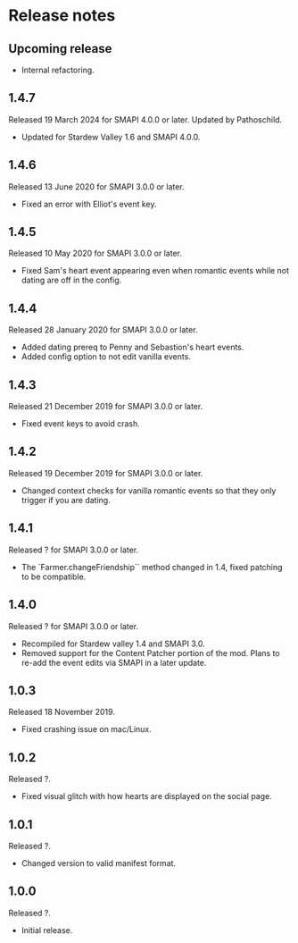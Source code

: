 ﻿# Release notes
## Upcoming release
- Internal refactoring.

## 1.4.7
Released 19 March 2024 for SMAPI 4.0.0 or later. Updated by Pathoschild.

- Updated for Stardew Valley 1.6 and SMAPI 4.0.0.

## 1.4.6
Released 13 June 2020 for SMAPI 3.0.0 or later.

- Fixed an error with Elliot's event key.

## 1.4.5
Released 10 May 2020 for SMAPI 3.0.0 or later.

- Fixed Sam's heart event appearing even when romantic events while not dating are off in the config.

## 1.4.4
Released 28 January 2020 for SMAPI 3.0.0 or later.

- Added dating prereq to Penny and Sebastion's heart events.
- Added config option to not edit vanilla events.

## 1.4.3
Released 21 December 2019 for SMAPI 3.0.0 or later.

- Fixed event keys to avoid crash.

## 1.4.2
Released 19 December 2019 for SMAPI 3.0.0 or later.

- Changed context checks for vanilla romantic events so that they only trigger if you are dating.

## 1.4.1
Released ? for SMAPI 3.0.0 or later.

- The `Farmer.changeFriendship`` method changed in 1.4, fixed patching to be compatible.

## 1.4.0
Released ? for SMAPI 3.0.0 or later.

- Recompiled for Stardew valley 1.4 and SMAPI 3.0.
- Removed support for the Content Patcher portion of the mod. Plans to re-add the event edits via SMAPI in a later update.

## 1.0.3
Released 18 November 2019.

- Fixed crashing issue on mac/Linux.


## 1.0.2
Released ?.

- Fixed visual glitch with how hearts are displayed on the social page.

## 1.0.1
Released ?.

- Changed version to valid manifest format.


## 1.0.0
Released ?.

- Initial release.
